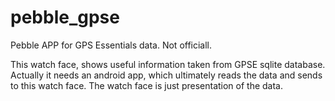 # pebble_gpse
Pebble APP for GPS Essentials data. Not officiall.

This watch face, shows useful information taken from GPSE sqlite database. Actually it needs an android app, which ultimately reads the data and sends to this watch face. The watch face is just presentation of the data.


